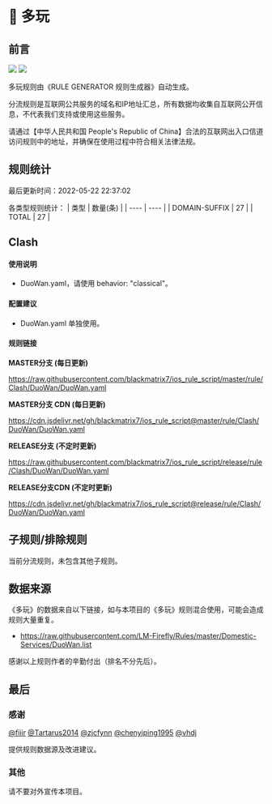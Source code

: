 # 🧸 多玩

## 前言

![](https://shields.io/badge/-移除重复规则-ff69b4) ![](https://shields.io/badge/-IP--CIDR(6)合并-blueviolet) 

多玩规则由《RULE GENERATOR 规则生成器》自动生成。

分流规则是互联网公共服务的域名和IP地址汇总，所有数据均收集自互联网公开信息，不代表我们支持或使用这些服务。

请通过【中华人民共和国 People's Republic of China】合法的互联网出入口信道访问规则中的地址，并确保在使用过程中符合相关法律法规。

## 规则统计

最后更新时间：2022-05-22 22:37:02

各类型规则统计：
| 类型 | 数量(条)  | 
| ---- | ----  |
| DOMAIN-SUFFIX | 27  | 
| TOTAL | 27  | 


## Clash 

#### 使用说明
- DuoWan.yaml，请使用 behavior: "classical"。

#### 配置建议
- DuoWan.yaml 单独使用。

#### 规则链接
**MASTER分支 (每日更新)**

https://raw.githubusercontent.com/blackmatrix7/ios_rule_script/master/rule/Clash/DuoWan/DuoWan.yaml

**MASTER分支 CDN (每日更新)**

https://cdn.jsdelivr.net/gh/blackmatrix7/ios_rule_script@master/rule/Clash/DuoWan/DuoWan.yaml

**RELEASE分支 (不定时更新)**

https://raw.githubusercontent.com/blackmatrix7/ios_rule_script/release/rule/Clash/DuoWan/DuoWan.yaml

**RELEASE分支CDN (不定时更新)**

https://cdn.jsdelivr.net/gh/blackmatrix7/ios_rule_script@release/rule/Clash/DuoWan/DuoWan.yaml

## 子规则/排除规则


当前分流规则，未包含其他子规则。

## 数据来源

《多玩》的数据来自以下链接，如与本项目的《多玩》规则混合使用，可能会造成规则大量重复。

- https://raw.githubusercontent.com/LM-Firefly/Rules/master/Domestic-Services/DuoWan.list


感谢以上规则作者的辛勤付出（排名不分先后）。

## 最后

### 感谢

[@fiiir](https://github.com/fiiir) [@Tartarus2014](https://github.com/Tartarus2014) [@zjcfynn](https://github.com/zjcfynn) [@chenyiping1995](https://github.com/chenyiping1995) [@vhdj](https://github.com/vhdj)

提供规则数据源及改进建议。

### 其他

请不要对外宣传本项目。